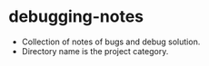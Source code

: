 # debugging-notes
* Collection of notes of bugs and debug solution.
* Directory name is the project category. 
